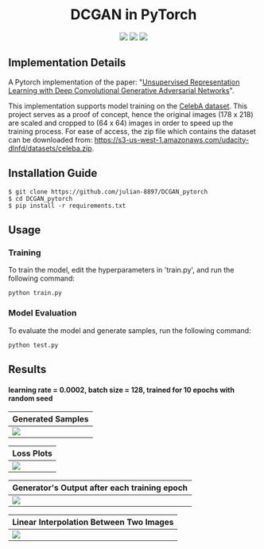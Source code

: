 <h1 align="center">
  <b>DCGAN in PyTorch</b><br>
</h1>

<p align="center">
      <a href="https://www.python.org/">
        <img src="https://img.shields.io/badge/Python-3.9-ff69b4.svg" /></a>
       <a href= "https://pytorch.org/">
        <img src="https://img.shields.io/badge/PyTorch-1.9-2BAF2B.svg" /></a>
       <a href= "https://github.com/julian-8897/Vanilla-VAE-PyTorch/blob/master/LICENSE.md">
        <img src="https://img.shields.io/badge/license-MIT-blue.svg" /></a>
         
</p>

## Implementation Details

A Pytorch implementation of the paper: "[Unsupervised Representation Learning with Deep Convolutional Generative Adversarial Networks](https://arxiv.org/abs/1511.06434)".

This implementation supports model training on the [CelebA dataset](http://mmlab.ie.cuhk.edu.hk/projects/CelebA.html). This project serves as a proof of concept, hence the original images (178 x 218) are scaled and cropped to (64 x 64) images in order to speed up the training process. For ease of access, the zip file which contains the dataset can be downloaded from: https://s3-us-west-1.amazonaws.com/udacity-dlnfd/datasets/celeba.zip.

## Installation Guide

```
$ git clone https://github.com/julian-8897/DCGAN_pytorch
$ cd DCGAN_pytorch
$ pip install -r requirements.txt
```

## Usage

### Training

To train the model, edit the hyperparameters in 'train.py', and run the following command:

```
python train.py
```

### Model Evaluation

To evaluate the model and generate samples, run the following command:

```
python test.py
```

<h2 align="left">
  <b>Results</b><br>
</h2>

#### learning rate = 0.0002, batch size = 128, trained for 10 epochs with random seed

| Generated Samples |
| ----------------- |
| ![][1]            |

| Loss Plots |
| ---------- |
| ![][2]     |

| Generator's Output after each training epoch |
| -------------------------------------------- |
| ![][3]                                       |

| Linear Interpolation Between Two Images |
| --------------------------------------- |
| ![][4]                                  |

[1]: https://github.com/julian-8897/DCGAN_pytorch/blob/main/results/dcgan_generated_epoch_10.png
[2]: https://github.com/julian-8897/DCGAN_pytorch/blob/main/results/dcgan_losses_epoch_10.png
[3]: https://github.com/julian-8897/DCGAN_pytorch/blob/main/results/generated_epoch_10.gif
[4]: https://github.com/julian-8897/DCGAN_pytorch/blob/main/results/linear_interpolation.png
